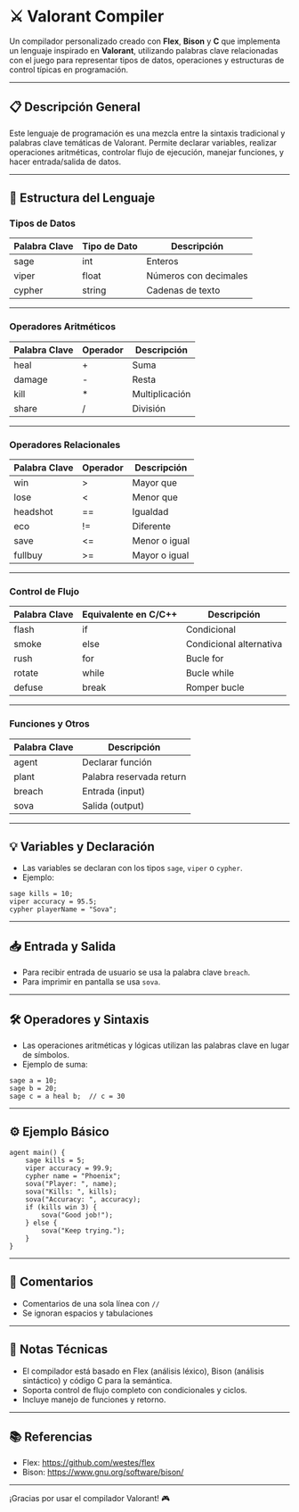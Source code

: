 # ⚔️ Valorant Compiler

Un compilador personalizado creado con **Flex**, **Bison** y **C** que implementa un lenguaje inspirado en **Valorant**, utilizando palabras clave relacionadas con el juego para representar tipos de datos, operaciones y estructuras de control típicas en programación.

---

## 📋 Descripción General

Este lenguaje de programación es una mezcla entre la sintaxis tradicional y palabras clave temáticas de Valorant. Permite declarar variables, realizar operaciones aritméticas, controlar flujo de ejecución, manejar funciones, y hacer entrada/salida de datos.

---

## 🧠 Estructura del Lenguaje

### Tipos de Datos

| Palabra Clave | Tipo de Dato | Descripción           |
| ------------- | ------------ | --------------------- |
| sage          | int          | Enteros               |
| viper         | float        | Números con decimales |
| cypher        | string       | Cadenas de texto      |

---

### Operadores Aritméticos

| Palabra Clave | Operador | Descripción    |
| ------------- | -------- | -------------- |
| heal          | +        | Suma           |
| damage        | -        | Resta          |
| kill          | \*       | Multiplicación |
| share         | /        | División       |

---

### Operadores Relacionales

| Palabra Clave | Operador | Descripción   |
| ------------- | -------- | ------------- |
| win           | >        | Mayor que     |
| lose          | <        | Menor que     |
| headshot      | ==       | Igualdad      |
| eco           | !=       | Diferente     |
| save          | <=       | Menor o igual |
| fullbuy       | >=       | Mayor o igual |

---

### Control de Flujo

| Palabra Clave | Equivalente en C/C++ | Descripción             |
| ------------- | -------------------- | ----------------------- |
| flash         | if                   | Condicional             |
| smoke         | else                 | Condicional alternativa |
| rush          | for                  | Bucle for               |
| rotate        | while                | Bucle while             |
| defuse        | break                | Romper bucle            |

---

### Funciones y Otros

| Palabra Clave | Descripción              |
| ------------- | ------------------------ |
| agent         | Declarar función         |
| plant         | Palabra reservada return |
| breach        | Entrada (input)          |
| sova          | Salida (output)          |

---

## 💡 Variables y Declaración

- Las variables se declaran con los tipos `sage`, `viper` o `cypher`.
- Ejemplo:

```
sage kills = 10;
viper accuracy = 95.5;
cypher playerName = "Sova";
```

---

## 📥 Entrada y Salida

- Para recibir entrada de usuario se usa la palabra clave `breach`.
- Para imprimir en pantalla se usa `sova`.

---

## 🛠️ Operadores y Sintaxis

- Las operaciones aritméticas y lógicas utilizan las palabras clave en lugar de símbolos.
- Ejemplo de suma:

```
sage a = 10;
sage b = 20;
sage c = a heal b;  // c = 30
```

---

## ⚙️ Ejemplo Básico

```valorant
agent main() {
    sage kills = 5;
    viper accuracy = 99.9;
    cypher name = "Phoenix";
    sova("Player: ", name);
    sova("Kills: ", kills);
    sova("Accuracy: ", accuracy);
    if (kills win 3) {
        sova("Good job!");
    } else {
        sova("Keep trying.");
    }
}
```

---

## 🧩 Comentarios

- Comentarios de una sola línea con `//`
- Se ignoran espacios y tabulaciones

---

## 🔧 Notas Técnicas

- El compilador está basado en Flex (análisis léxico), Bison (análisis sintáctico) y código C para la semántica.
- Soporta control de flujo completo con condicionales y ciclos.
- Incluye manejo de funciones y retorno.

---

## 📚 Referencias

- Flex: https://github.com/westes/flex
- Bison: https://www.gnu.org/software/bison/

---

¡Gracias por usar el compilador Valorant! 🎮

